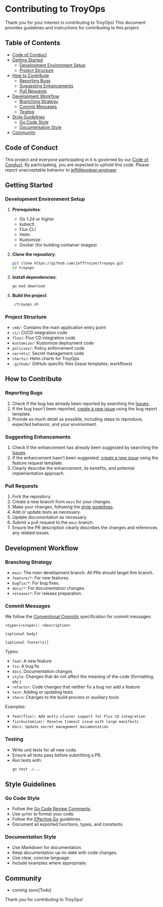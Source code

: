 # Contributing to TroyOps

Thank you for your interest in contributing to TroyOps! This document provides guidelines and instructions for contributing to this project.

## Table of Contents

- [Code of Conduct](#code-of-conduct)
- [Getting Started](#getting-started)
  - [Development Environment Setup](#development-environment-setup)
  - [Project Structure](#project-structure)
- [How to Contribute](#how-to-contribute)
  - [Reporting Bugs](#reporting-bugs)
  - [Suggesting Enhancements](#suggesting-enhancements)
  - [Pull Requests](#pull-requests)
- [Development Workflow](#development-workflow)
  - [Branching Strategy](#branching-strategy)
  - [Commit Messages](#commit-messages)
  - [Testing](#testing)
- [Style Guidelines](#style-guidelines)
  - [Go Code Style](#go-code-style)
  - [Documentation Style](#documentation-style)
- [Community](#community)

## Code of Conduct

This project and everyone participating in it is governed by our [Code of Conduct](CODE_OF_CONDUCT.md). By participating, you are expected to uphold this code. Please report unacceptable behavior to [jeff@boolean.engineer](mailto:jeff@boolean.engineer).

## Getting Started

### Development Environment Setup

1. **Prerequisites**:
   - Go 1.24 or higher
   - kubectl
   - Flux CLI
   - Helm
   - Kustomize
   - Docker (for building container images)

2. **Clone the repository**:
   ```bash
   git clone https://github.com/jefftrojan/troyops.git
   cd troyops
   ```

3. **Install dependencies**:
   ```bash
   go mod download
   ```

4. **Build the project**:
   ```bash
   ./troyops.sh
   ```

### Project Structure

- `cmd/`: Contains the main application entry point
- `ci/`: CI/CD integration code
- `flux/`: Flux CD integration code
- `kustomize/`: Kustomize deployment code
- `policies/`: Policy enforcement code
- `secrets/`: Secret management code
- `charts/`: Helm charts for TroyOps
- `.github/`: GitHub-specific files (issue templates, workflows)

## How to Contribute

### Reporting Bugs

1. Check if the bug has already been reported by searching the [Issues](https://github.com/jefftrojan/troyops/issues).
2. If the bug hasn't been reported, [create a new issue](https://github.com/jefftrojan/troyops/issues/new?template=bug_report.md) using the bug report template.
3. Provide as much detail as possible, including steps to reproduce, expected behavior, and your environment.

### Suggesting Enhancements

1. Check if the enhancement has already been suggested by searching the [Issues](https://github.com/jefftrojan/troyops/issues).
2. If the enhancement hasn't been suggested, [create a new issue](https://github.com/jefftrojan/troyops/issues/new?template=feature_request.md) using the feature request template.
3. Clearly describe the enhancement, its benefits, and potential implementation approach.

### Pull Requests

1. Fork the repository.
2. Create a new branch from `main` for your changes.
3. Make your changes, following the [style guidelines](#style-guidelines).
4. Add or update tests as necessary.
5. Update documentation as necessary.
6. Submit a pull request to the `main` branch.
7. Ensure the PR description clearly describes the changes and references any related issues.

## Development Workflow

### Branching Strategy

- `main`: The main development branch. All PRs should target this branch.
- `feature/*`: For new features.
- `bugfix/*`: For bug fixes.
- `docs/*`: For documentation changes.
- `release/*`: For release preparation.

### Commit Messages

We follow the [Conventional Commits](https://www.conventionalcommits.org/) specification for commit messages:

```
<type>(<scope>): <description>

[optional body]

[optional footer(s)]
```

Types:
- `feat`: A new feature
- `fix`: A bug fix
- `docs`: Documentation changes
- `style`: Changes that do not affect the meaning of the code (formatting, etc.)
- `refactor`: Code changes that neither fix a bug nor add a feature
- `test`: Adding or updating tests
- `chore`: Changes to the build process or auxiliary tools

Examples:
- `feat(flux): Add multi-cluster support for Flux CD integration`
- `fix(kustomize): Resolve timeout issue with large manifests`
- `docs: Update secret management documentation`

### Testing

- Write unit tests for all new code.
- Ensure all tests pass before submitting a PR.
- Run tests with:
  ```bash
  go test ./...
  ```

## Style Guidelines

### Go Code Style

- Follow the [Go Code Review Comments](https://github.com/golang/go/wiki/CodeReviewComments).
- Use `gofmt` to format your code.
- Follow the [Effective Go](https://golang.org/doc/effective_go) guidelines.
- Document all exported functions, types, and constants.

### Documentation Style

- Use Markdown for documentation.
- Keep documentation up-to-date with code changes.
- Use clear, concise language.
- Include examples where appropriate.

## Community

- coming soon[Todo]

Thank you for contributing to TroyOps!